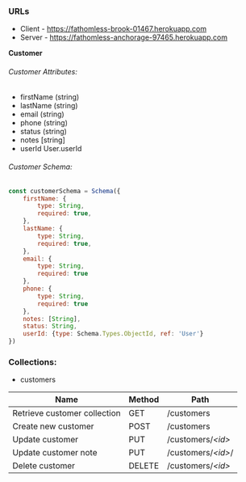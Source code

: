 ### URLs
* Client - https://fathomless-brook-01467.herokuapp.com
* Server - https://fathomless-anchorage-97465.herokuapp.com 

**Customer**

###### Customer Attributes:

* firstName (string)
* lastName (string)
* email (string)
* phone (string)
* status (string)
* notes [string]
* userId User.userId

###### Customer Schema:
```javascript
const customerSchema = Schema({
    firstName: {
        type: String,
        required: true,
    },
    lastName: {
        type: String,
        required: true,
    },
    email: {
        type: String,
        required: true
    },
    phone: {
        type: String,
        required: true
    },
    notes: [String],
    status: String,
    userId: {type: Schema.Types.ObjectId, ref: 'User'}
})
```

### Collections:
* customers

Name                           | Method | Path
-------------------------------|--------|------------------
Retrieve customer collection   | GET    | /customers
Create new customer            | POST   | /customers
Update customer                | PUT    | /customers/*\<id\>*
Update customer note           | PUT    | /customers/*<id\>*/
Delete customer                | DELETE | /customers/*\<id\>*
